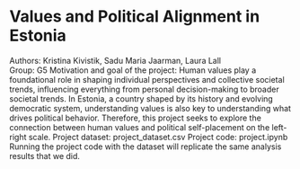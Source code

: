 # Values and Political Alignment in Estonia
Authors: Kristina Kivistik, Sadu Maria Jaarman, Laura Lall  
Group: G5
Motivation and goal of the project:
Human values play a foundational role in shaping individual perspectives and collective societal trends, influencing everything from personal decision-making to broader societal trends. In Estonia, a country shaped by its history and evolving democratic system, understanding values is also key to understanding what drives political behavior. Therefore, this project seeks to explore the connection between human values and political self-placement on the left-right scale.
Project dataset: project_dataset.csv
Project code: project.ipynb
Running the project code with the dataset will replicate the same analysis results that we did.

